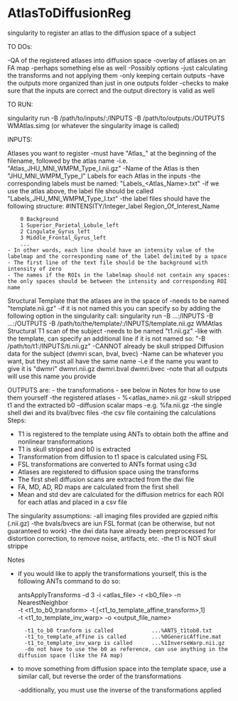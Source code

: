 # AtlasToDiffusionReg
singularity to register an atlas to the diffusion space of a subject

TO DOs:

-QA of the registered atlases into diffusion space
	-overlay of atlases on an FA map
	-perhaps something else as well
-Possibly options
	-just calculating the transforms and not applying them
	-only keeping certain outputs
-have the outputs more organized than just in one outputs folder
-checks to make sure that the inputs are correct and the output directory is valid as well


TO RUN:

singularity run -B /path/to/inputs/:/INPUTS -B /path/to/outputs:/OUTPUTS WMAtlas.simg (or whatever the singularity image is called)

INPUTS:

Atlases you want to register
	-must have "Atlas_" at the beginning of the filename, followed by the atlas name
		-i.e. "Atlas_JHU_MNI_WMPM_Type_I.nii.gz"
			-Name of the Atlas is then "JHU_MNI_WMPM_Type_I"
Labels for each Atlas in the inputs
	-the corresponding labels must be named: "Labels_<Atlas_Name>.txt"
		-if we use the atlas above, the label file should be called "Labels_JHU_MNI_WMPM_Type_I.txt"
	-the label files should have the following structure:
		#INTENSITY/Integer_label Region_Of_Interest_Name

		0 Background			
		1 Superior_Parietal_Lobule_left
		2 Cingulate_Gyrus_left
		3 Middle_Frontal_Gyrus_left
		...
	- In other words, each line should have an intensity value of the labelmap and the corresponding name of the label delimited by a space
	- The first line of the text file should be the background with intensity of zero
	- The names if the ROIs in the labelmap should not contain any spaces: the only spaces should be between the intensity and corresponding ROI name
Structural Template that the atlases are in the space of
	-needs to be named "template.nii.gz"
		-if it is not named this you can specify so by adding the following option in the singularity call:
			singularity run -B ...:/INPUTS -B ...:/OUTPUTS -B /path/to/the/template/:/INPUTS/template.nii.gz WMAtlas
Structural T1 scan of the subject
	-needs to be named "t1.nii.gz"
		-like with the template, can specify an additional line if it is not named so:
			"-B /path/to/t1:/INPUTS/ti.nii.gz"
	-CANNOT already be skull stripped
Diffusion data for the subject (dwmri scan, bval, bvec)
	-Name can be whatever you want, but they must all have the same name
		-i.e if the name you want to give it is "dwmri"
			dwmri.nii.gz
			dwmri.bval
			dwmri.bvec
		-note that all outputs will use this name you provide

OUTPUTS are:
	- the transformations
		- see below in Notes for how to use them yourself
	-the registered atlases
		- <dwiname>%<atlas_name>.nii.gz
	-skull stripped t1 and the extracted b0
	-diffusion scalar maps
		-e.g. <dwiname>%fa.nii.gz
	-the single shell dwi and its bval/bvec files
	-the csv file containing the calculations
Steps:
- T1 is registered to the template using ANTs to obtain both the affine and nonlinear transformations
- T1 is skull stripped and b0 is extracted
- Transformation from diffusion to t1 space is calculated using FSL
- FSL transformations are converted to ANTs format using c3d
- Atlases are registered to diffusion space using the transforms
- The first shell diffusion scans are extracted from the dwi file
- FA, MD, AD, RD maps are calculated from the first shell
- Mean and std dev are calculated for the diffusion metrics for each ROI for each atlas and placed in a csv file



The singularity assumptions: 
-all imaging files provided are gzpied niftis (.nii.gz) 
-the bvals/bvecs are iun FSL format (can be otherwise, but not guaranteed to work)
-the dwi data have already been preprocessed for distortion correction, to remove noise, artifacts, etc.
-the t1 is NOT skull strippe



Notes
- if you  would like to apply the transformations yourself, this is the following ANTs command to do so:

	antsApplyTransforms -d 3 -i <atlas_file> -r <b0_file> -n NearestNeighbor \
	-t <t1_to_b0_transform> -t [<t1_to_template_affine_transform>,1] \
	-t <t1_to_template_inv_warp> -o <output_file_name>

		-t1_to_b0 tranform is called 			...%ANTS_t1tob0.txt
		-t1_to_template_affine is called		...%0GenericAffine.mat
		-t1_to_template_inv_warp is called		...%1InverseWarp.nii.gz
		-do not have to use the b0 as reference, can use anything in the diffusion space (like the FA map)

- to move something from diffusion space into the template space, use a similar call, but reverse the order of the transformations

	

	-additionally, you must use the inverse of the transformations applied 





